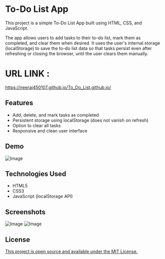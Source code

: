 
# To-Do List App

This project is a simple To-Do List App built using HTML, CSS, and JavaScript.

The app allows users to add tasks to their to-do list, mark them as completed, and clear them when desired. It uses the user's internal storage (localStorage) to save the to-do list data so that tasks persist even after refreshing or closing the browser, until the user clears them manually.

# URL LINK : 
https://neeraj450107.github.io/To_Do_List.github.io/

## Features 

 - Add, delete, and mark tasks as completed
 - Persistent storage using localStorage (does not vanish on refresh)
 - Option to clear all tasks
 - Responsive and clean user interface



## Demo

![Image](https://github.com/user-attachments/assets/f1c65a6f-a704-4fef-8a57-b98820d673da)


## Technologies Used

 - HTML5
 - CSS3
 - JavaScript (localStorage API)

## Screenshots

![Image](https://github.com/user-attachments/assets/6e2fb900-dc03-4caa-9a90-80274fa1f442)
![Image](https://github.com/user-attachments/assets/a47b1f56-cad6-41cf-9c2c-9975f6dfa990)

## License

[This project is open source and available under the MIT License.](https://choosealicense.com/licenses/mit/)

